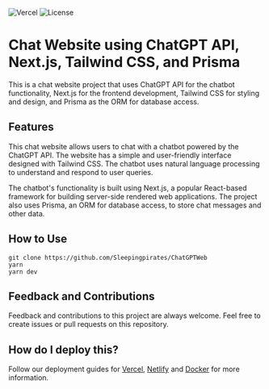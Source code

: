 ![Vercel](http://therealsujitk-vercel-badge.vercel.app/?app=therealsujitk-vercel-badge) ![License](https://img.shields.io/badge/license-MIT-blue)

# Chat Website using ChatGPT API, Next.js, Tailwind CSS, and Prisma

This is a chat website project that uses ChatGPT API for the chatbot functionality, Next.js for the frontend development, Tailwind CSS for styling and design, and Prisma as the ORM for database access.

## Features

This chat website allows users to chat with a chatbot powered by the ChatGPT API. The website has a simple and user-friendly interface designed with Tailwind CSS. The chatbot uses natural language processing to understand and respond to user queries.

The chatbot's functionality is built using Next.js, a popular React-based framework for building server-side rendered web applications. The project also uses Prisma, an ORM for database access, to store chat messages and other data.

## How to Use

```
git clone https://github.com/Sleepingpirates/ChatGPTWeb
yarn
yarn dev
```
## Feedback and Contributions

Feedback and contributions to this project are always welcome. Feel free to create issues or pull requests on this repository.

## How do I deploy this?

Follow our deployment guides for [Vercel](https://create.t3.gg/en/deployment/vercel), [Netlify](https://create.t3.gg/en/deployment/netlify) and [Docker](https://create.t3.gg/en/deployment/docker) for more information.
